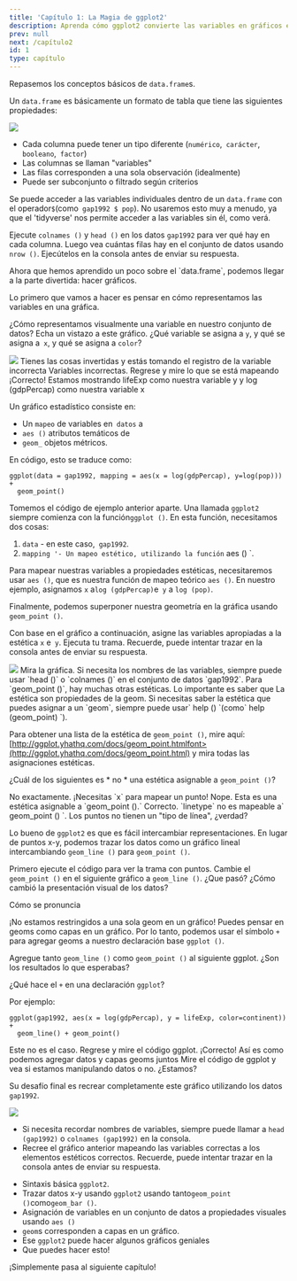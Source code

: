 ```yaml
---
title: 'Capítulo 1: La Magia de ggplot2' 
description: Aprenda cómo ggplot2 convierte las variables en gráficos estadísticos
prev: null
next: /capítulo2
id: 1
type: capítulo
---
```

<exercise id="1" title="Data Frame, Introducción rápida">

Repasemos los conceptos básicos de `data.frame`s.

Un `data.frame` es básicamente un formato de tabla que tiene las siguientes propiedades:

<img src="tidy-1.png">

- Cada columna puede tener un tipo diferente (`numérico`,` carácter`, `booleano`,` factor`)
- Las columnas se llaman "variables"
- Las filas corresponden a una sola observación (idealmente)
- Puede ser subconjunto o filtrado según criterios

Se puede acceder a las variables individuales dentro de un `data.frame` con el operador` $ `(como` gap1992 $ pop`). No usaremos esto muy a menudo, ya que el 'tidyverse' nos permite acceder a las variables sin él, como verá.

Ejecute `colnames ()` y `head ()` en los datos `gap1992` para ver qué hay en cada columna. Luego vea cuántas filas hay en el conjunto de datos usando `nrow ()`. Ejecútelos en la consola antes de enviar su respuesta.



<codeblock id="01_01">
</codeblock></exercise>

<exercise id="2" title="Thinking about aesthetics">
Ahora que hemos aprendido un poco sobre el `data.frame`, podemos llegar a la parte divertida: hacer gráficos.

Lo primero que vamos a hacer es pensar en cómo representamos las variables en una gráfica.

¿Cómo representamos visualmente una variable en nuestro conjunto de datos? Echa un vistazo a este gráfico. ¿Qué variable se asigna a `y`, y qué se asigna a` x`, y qué se asigna a `color`?

<img src="gap1992.png">

<choice>
<opt text="x = gdpPercap, y = log(lifeExp), color = continent">
Tienes las cosas invertidas y estás tomando el registro de la variable incorrecta</opt>
<opt text="x = continent, y = year, color = pop">
Variables incorrectas. Regrese y mire lo que se está mapeando</opt>
<opt text="y = lifeExp, x = log(gdpPercap), color = continent" correct = "true">
¡Correcto! Estamos mostrando lifeExp como nuestra variable y y log (gdpPercap) como nuestra variable x</opt>
</choice>
</exercise>

<exercise id="3" title="Mapping variables to produce geometric plots">

Un gráfico estadístico consiste en:

+ Un `mapeo` de variables en` datos` a
+ `aes ()` atributos temáticos de
+ `geom_` objetos métricos.

En código, esto se traduce como:

```{r}
ggplot(data = gap1992, mapping = aes(x = log(gdpPercap), y=log(pop))) +
  geom_point()
```

Tomemos el código de ejemplo anterior aparte. Una llamada `ggplot2` siempre comienza con la función` ggplot () `. En esta función, necesitamos dos cosas:

1. `data` - en este caso,` gap1992`.
2. `mapping '- Un mapeo estético, utilizando la función` aes () `.

Para mapear nuestras variables a propiedades estéticas, necesitaremos usar `aes ()`, que es nuestra función de mapeo teórico `aes ()`. En nuestro ejemplo, asignamos `x` a` log (gdpPercap) `e` y` a `log (pop)`.

Finalmente, podemos superponer nuestra geometría en la gráfica usando `geom_point ()`.

Con base en el gráfico a continuación, asigne las variables apropiadas a la estética `x` e` y`. Ejecuta tu trama. Recuerde, puede intentar trazar en la consola antes de enviar su respuesta.

<img src="gap1992.png">


<codeblock id="01_03">
Mira la gráfica. Si necesita los nombres de las variables, siempre puede usar `head ()` o `colnames ()` en el conjunto de datos `gap1992`.</codeblock></exercise>

<exercise id="4" title="More about aes">
Para `geom_point ()`, hay muchas otras estéticas. Lo importante es saber que
La estética son propiedades de la geom. Si necesitas saber la estética que puedes
asignar a un `geom`, siempre puede usar` help () `(como` help (geom_point) `).

Para obtener una lista de la estética de `geom_point ()`, mire aquí: [http://ggplot.yhathq.com/docs/geom_point.htmlfont>(http://ggplot.yhathq.com/docs/geom_point.html)
y mira todas las asignaciones estéticas.

¿Cuál de los siguientes es * no * una estética asignable a `geom_point ()`?

<choice>
<opt text="`x`">
No exactamente. ¡Necesitas `x` para mapear un punto!</opt>
<opt text="`shape`">
Nope. Esta es una estética asignable a `geom_point ().`</opt>
<opt text="`linetype`" correct = "true">
Correcto. `linetype` no es mapeable a` geom_point () `. Los puntos no tienen un "tipo de línea", ¿verdad?</opt>
</choice>
</exercise>

<exercise id="5" title="Points versus lines">

Lo bueno de `ggplot2` es que es fácil intercambiar representaciones.
En lugar de puntos x-y, podemos trazar los datos como un gráfico lineal intercambiando `geom_line ()`
para `geom_point ()`.

Primero ejecute el código para ver la trama con puntos. Cambie el `geom_point ()` en el siguiente gráfico a `geom_line ()`. ¿Que pasó?
¿Cómo cambió la presentación visual de los datos?



<codeblock id="01_05">
</codeblock></exercise>

<exercise id="6" title="Geoms are layers on a ggplot">

 Cómo se pronuncia

¡No estamos restringidos a una sola geom en un gráfico! Puedes pensar en geoms
como capas en un gráfico. Por lo tanto, podemos usar el símbolo `+` para agregar geoms a nuestro
declaración base `ggplot ()`.

Agregue tanto `geom_line ()` como `geom_point ()` al siguiente ggplot. ¿Son los resultados lo que esperabas?


<codeblock id="01_06">
</codeblock>
</exercise>


<exercise id="7" title="Quick review about ggplot2">

¿Qué hace el `+` en una declaración `ggplot`?

Por ejemplo:

```{r}
ggplot(gap1992, aes(x = log(gdpPercap), y = lifeExp, color=continent)) +
  geom_line() + geom_point()
```

<choice>
<opt text="adds one `data.frame` to another `data.frame` ">
Este no es el caso. Regrese y mire el código ggplot.</opt>
<opt text="allows you to chain data and geoms together into a single statistical graphic" correct="true">
¡Correcto! Así es como podemos agregar datos y capas geoms juntos</opt>
<opt text="allows you to add variables together in a `data.frame`">
Mire el código de ggplot y vea si estamos manipulando datos o no. ¿Estamos?</opt>
</choice>
</exercise>

<exercise id="8" title="Final Challenge: Recreate this Gapminder Plot">

Su desafío final es recrear completamente este gráfico utilizando los datos `gap1992`.

<img src="gap1992.png">

- Si necesita recordar nombres de variables, siempre puede llamar a `head (gap1992)` o `colnames (gap1992)` en la consola.
- Recree el gráfico anterior mapeando las variables correctas a los elementos estéticos correctos. Recuerde, puede intentar trazar en la consola antes de enviar su respuesta.

<codeblock id="01_08">
</codeblock></exercise>

<exercise id="9" title="What you learned in this capítulo">

- Sintaxis básica `ggplot2`.
- Trazar datos x-y usando `ggplot2` usando tanto` geom_point () `como` geom_bar () `.
- Asignación de variables en un conjunto de datos a propiedades visuales usando `aes ()`
- `geom`s corresponden a capas en un gráfico.
- Ese `ggplot2` puede hacer algunos gráficos geniales
- Que puedes hacer esto!

¡Simplemente pasa al siguiente capítulo!

<codeblock id="01_09">
</codeblock></exercise>

